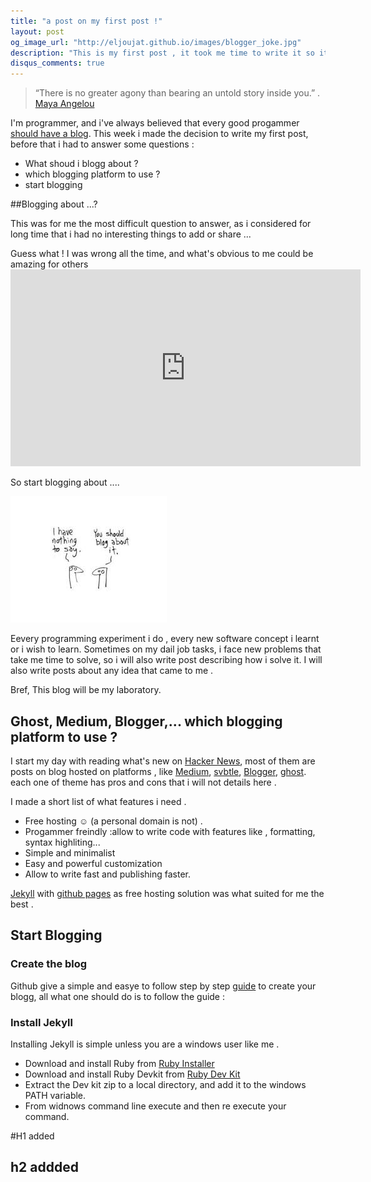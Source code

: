 ```yaml
---
title: "a post on my first post !"
layout: post
og_image_url: "http://eljoujat.github.io/images/blogger_joke.jpg"
description: "This is my first post , it took me time to write it so it's worth to write a post about it and how i wrote it!"
disqus_comments: true
---
```



> “There is no greater agony than bearing an untold story inside you.” .
[Maya Angelou](http://www.mayaangelou.com/) 

I'm programmer, and i've always believed that every good progammer [should have a blog](http://architects.dzone.com/articles/why-programmers-should-have). This week i made the decision to write my first post, before  that i had to answer some questions :

- What shoud i blogg about ? 
- which blogging platform to use ?
- start blogging 



##Blogging about ...?


This was for me the most difficult question to answer, as i considered for long time that i had no interesting things to add or share ... 

Guess what ! I was wrong all the time, and what's obvious to me could be amazing for others   <iframe width="560" height="315" src="https://www.youtube.com/embed/xcmI5SSQLmE" frameborder="0" allowfullscreen></iframe>


So start blogging about ....

![A terribly boring amateur comic strip](/images/blogger_joke.jpg)

Eevery programming experiment i do , every new software concept i learnt or i wish to learn. Sometimes  on my dail job tasks, i face new problems that take me time to solve, so i will also write post describing how i solve it. I will also write posts about any idea that came to me .

Bref, This blog will be my laboratory.

## Ghost, Medium, Blogger,... which blogging platform to use ?

I start my day with reading what's new on [Hacker News](https://news.ycombinator.com/news), most of them are posts on blog hosted on platforms , like [Medium](https://medium.com/), [svbtle](https://svbtle.com/), [Blogger](https://www.blogger.com), [ghost](https://ghost.org/). each one of theme has pros and cons that i will not details here .

I made a short list of what features i need .

- Free hosting ☺  (a personal domain is not) .
- Progammer freindly :allow to write code with features like , formatting, syntax highliting...
- Simple and minimalist
- Easy and powerful customization 
- Allow to write fast and publishing faster.


[Jekyll](http://jekyllrb.com/) with [github pages](http://pages.github.com/) as free hosting solution was what suited for me the best .

## Start Blogging

### Create the blog

Github give a simple and easye to follow step by step [guide](https://pages.github.com/) to create your blogg, all what one should do is to follow the guide : 

### Install Jekyll

Installing Jekyll is simple unless you are a windows user like me .

- Download and install Ruby from [Ruby Installer](http://rubyinstaller.org/downloads#download-links)
- Download and install Ruby Devkit  from [Ruby Dev Kit](http://rubyinstaller.org/downloads#ownload-links)
- Extract the Dev kit zip to a local directory, and add it to the windows PATH variable.
- From widnows command line execute 
and then re execute your command. 

#H1 added 
## h2 addded
### 










